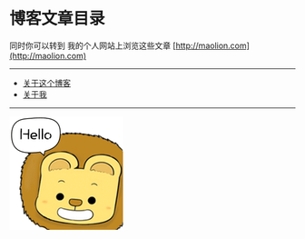 # 博客文章目录

同时你可以转到 我的个人网站上浏览这些文章 [http://maolion.com](http://maolion.com)

----

- [关于这个博客](./about-this-blog/about-this-blog.md)
- [关于我](./about-me/about-me.md)


----

![maolion_j](hello.gif)
